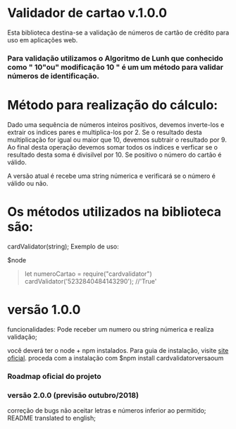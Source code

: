 # Validador de cartao v.1.0.0

Esta biblioteca  destina-se a validação de números de cartão de crédito para uso em aplicações web.

### Para validação utilizamos o Algoritmo de Lunh que conhecido como " 10"ou" modificação 10 " é um um método para validar números de identificação.

# Método para realização do cálculo:

Dado uma sequência de números inteiros positivos, devemos inverte-los e extrair os indices pares e multiplica-los por 2. Se o resultado desta multiplicação for igual ou maior que 10, devemos subtrair o resultado por 9. Ao final desta operação devemos somar todos os indices e verficar se o resultado desta soma é divisilvel por 10. Se positivo o número do cartão é válido.

A versão atual é recebe uma string númerica e verificará se o número é válido ou não.

# Os métodos utilizados na biblioteca são:
cardValidator(string);
Exemplo de uso:

$node
> let numeroCartao = require("cardvalidator")
> cardValidator('5232840484143290'); //'True'

# versão 1.0.0
funcionalidades: Pode receber um numero ou  string númerica e realiza  validação;

você deverá ter o node + npm instalados. Para guia de instalação, visite [site oficial](https://www.npmjs.com/get-npm).
proceda com a instalação com $npm install cardvalidatorversaoum

### Roadmap oficial do projeto

### versão 2.0.0 (previsão outubro/2018)
correção de bugs não aceitar letras e números inferior ao permitido;
README translated to english;
